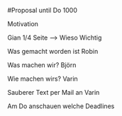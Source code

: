 #Proposal until Do 1000

Motivation

Gian 1/4 Seite --> Wieso  Wichtig

Was gemacht worden ist
Robin

Was machen wir?
Björn

Wie machen wirs?
Varin

Sauberer Text per Mail an Varin


Am Do anschauen welche Deadlines
